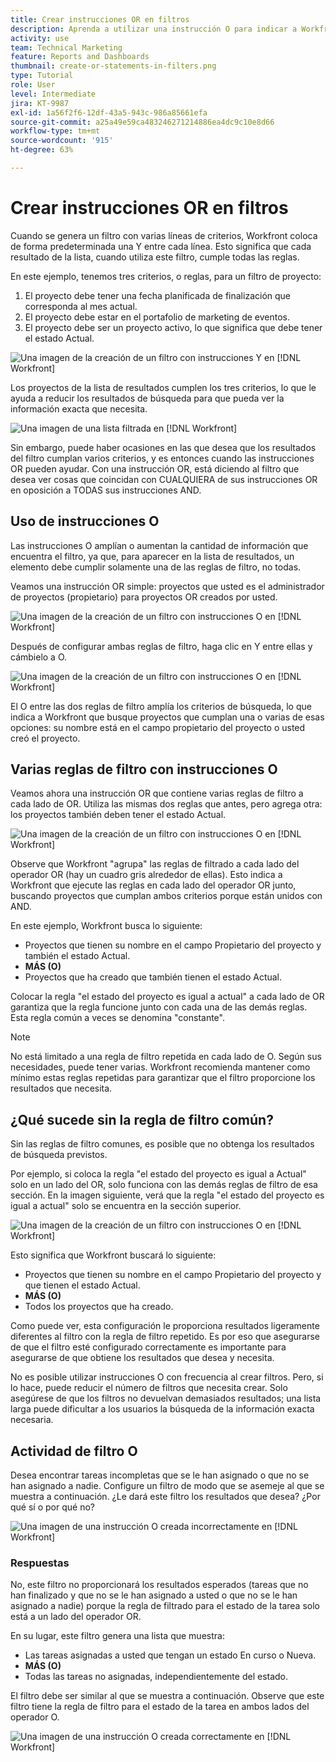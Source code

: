 ```yaml
---
title: Crear instrucciones OR en filtros
description: Aprenda a utilizar una instrucción O para indicar a Workfront que quiere ver esta condición O la que figura en el informe.
activity: use
team: Technical Marketing
feature: Reports and Dashboards
thumbnail: create-or-statements-in-filters.png
type: Tutorial
role: User
level: Intermediate
jira: KT-9987
exl-id: 1a56f2f6-12df-43a5-943c-986a85661efa
source-git-commit: a25a49e59ca483246271214886ea4dc9c10e8d66
workflow-type: tm+mt
source-wordcount: '915'
ht-degree: 63%

---
```


# Crear instrucciones OR en filtros

Cuando se genera un filtro con varias líneas de criterios, Workfront coloca de forma predeterminada una Y entre cada línea. Esto significa que cada resultado de la lista, cuando utiliza este filtro, cumple todas las reglas.

En este ejemplo, tenemos tres criterios, o reglas, para un filtro de proyecto:

1. El proyecto debe tener una fecha planificada de finalización que corresponda al mes actual.
1. El proyecto debe estar en el portafolio de marketing de eventos.
1. El proyecto debe ser un proyecto activo, lo que significa que debe tener el estado Actual.

![Una imagen de la creación de un filtro con instrucciones Y en [!DNL Workfront]](assets/or-statement-1.png)

Los proyectos de la lista de resultados cumplen los tres criterios, lo que le ayuda a reducir los resultados de búsqueda para que pueda ver la información exacta que necesita.

![Una imagen de una lista filtrada en [!DNL Workfront]](assets/or-statement-2.png)

Sin embargo, puede haber ocasiones en las que desea que los resultados del filtro cumplan varios criterios, y es entonces cuando las instrucciones OR pueden ayudar. Con una instrucción OR, está diciendo al filtro que desea ver cosas que coincidan con CUALQUIERA de sus instrucciones OR en oposición a TODAS sus instrucciones AND.

## Uso de instrucciones O

Las instrucciones O amplían o aumentan la cantidad de información que encuentra el filtro, ya que, para aparecer en la lista de resultados, un elemento debe cumplir solamente una de las reglas de filtro, no todas.

Veamos una instrucción OR simple: proyectos que usted es el administrador de proyectos (propietario) para proyectos OR creados por usted.

![Una imagen de la creación de un filtro con instrucciones O en [!DNL Workfront]](assets/or-statement-3.png)

Después de configurar ambas reglas de filtro, haga clic en Y entre ellas y cámbielo a O.

![Una imagen de la creación de un filtro con instrucciones O en [!DNL Workfront]](assets/or-statement-4.png)

El O entre las dos reglas de filtro amplía los criterios de búsqueda, lo que indica a Workfront que busque proyectos que cumplan una o varias de esas opciones: su nombre está en el campo propietario del proyecto o usted creó el proyecto.

## Varias reglas de filtro con instrucciones O

Veamos ahora una instrucción OR que contiene varias reglas de filtro a cada lado de OR. Utiliza las mismas dos reglas que antes, pero agrega otra: los proyectos también deben tener el estado Actual.

![Una imagen de la creación de un filtro con instrucciones O en [!DNL Workfront]](assets/or-statement-5.png)

Observe que Workfront &quot;agrupa&quot; las reglas de filtrado a cada lado del operador OR (hay un cuadro gris alrededor de ellas). Esto indica a Workfront que ejecute las reglas en cada lado del operador OR junto, buscando proyectos que cumplan ambos criterios porque están unidos con AND.

En este ejemplo, Workfront busca lo siguiente:

* Proyectos que tienen su nombre en el campo Propietario del proyecto y también el estado Actual.
* **MÁS (O)**
* Proyectos que ha creado que también tienen el estado Actual.

Colocar la regla &quot;el estado del proyecto es igual a actual&quot; a cada lado de OR garantiza que la regla funcione junto con cada una de las demás reglas. Esta regla común a veces se denomina &quot;constante&quot;.

>[!NOTE]
>
>No está limitado a una regla de filtro repetida en cada lado de O. Según sus necesidades, puede tener varias. Workfront recomienda mantener como mínimo estas reglas repetidas para garantizar que el filtro proporcione los resultados que necesita.

## ¿Qué sucede sin la regla de filtro común?

Sin las reglas de filtro comunes, es posible que no obtenga los resultados de búsqueda previstos.

Por ejemplo, si coloca la regla &quot;el estado del proyecto es igual a Actual&quot; solo en un lado del OR, solo funciona con las demás reglas de filtro de esa sección. En la imagen siguiente, verá que la regla &quot;el estado del proyecto es igual a actual&quot; solo se encuentra en la sección superior.

![Una imagen de la creación de un filtro con instrucciones O en [!DNL Workfront]](assets/or-statement-6.png)

Esto significa que Workfront buscará lo siguiente:

* Proyectos que tienen su nombre en el campo Propietario del proyecto y que tienen el estado Actual.
* **MÁS (O)**
* Todos los proyectos que ha creado.

Como puede ver, esta configuración le proporciona resultados ligeramente diferentes al filtro con la regla de filtro repetido. Es por eso que asegurarse de que el filtro esté configurado correctamente es importante para asegurarse de que obtiene los resultados que desea y necesita.

No es posible utilizar instrucciones O con frecuencia al crear filtros. Pero, si lo hace, puede reducir el número de filtros que necesita crear. Solo asegúrese de que los filtros no devuelvan demasiados resultados; una lista larga puede dificultar a los usuarios la búsqueda de la información exacta necesaria.

## Actividad de filtro O

Desea encontrar tareas incompletas que se le han asignado o que no se han asignado a nadie. Configure un filtro de modo que se asemeje al que se muestra a continuación. ¿Le dará este filtro los resultados que desea? ¿Por qué sí o por qué no?

![Una imagen de una instrucción O creada incorrectamente en [!DNL Workfront]](assets/or-statement-your-turn-1.png)

### Respuestas

No, este filtro no proporcionará los resultados esperados (tareas que no han finalizado y que no se le han asignado a usted o que no se le han asignado a nadie) porque la regla de filtrado para el estado de la tarea solo está a un lado del operador OR.

En su lugar, este filtro genera una lista que muestra:

* Las tareas asignadas a usted que tengan un estado En curso o Nueva.
* **MÁS (O)**
* Todas las tareas no asignadas, independientemente del estado.

El filtro debe ser similar al que se muestra a continuación. Observe que este filtro tiene la regla de filtro para el estado de la tarea en ambos lados del operador O.

![Una imagen de una instrucción O creada correctamente en [!DNL Workfront]](assets/or-statement-your-turn-2.png)
